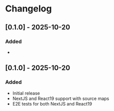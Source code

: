 # Changelog

## [0.1.0] - 2025-10-20

### Added
- 



## [0.1.0] - 2025-10-20

### Added
- Initial release
- NextJS and React19 support with source maps
- E2E tests for both NextJS and React19
